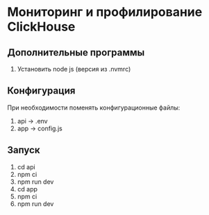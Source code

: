 # Мониторинг и профилирование ClickHouse

## Дополнительные программы
1. Установить node js (версия из .nvmrc)

## Конфигурация
При необходимости поменять конфигурационные файлы:
1. api -> .env
2. app -> config.js

## Запуск
1. cd api
2. npm ci
3. npm run dev
4. cd app
5. npm ci
6. npm run dev
